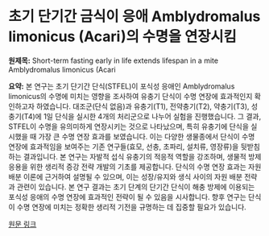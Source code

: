 # 초기 단기간 금식이 응애 Amblydromalus limonicus (Acari)의 수명을 연장시킴

**원제목:** Short-term fasting early in life extends lifespan in a mite Amblydromalus limonicus (Acari

**요약:** 본 연구는 초기 단기간 단식(STFEL)이 포식성 응애인 Amblydromalus limonicus의 수명에 미치는 영향을 조사하여 유충기 단식이 수명 연장에 효과적인지 확인하고자 하였습니다.  대조군(단식 없음)과 유충기(T1), 전약충기(T2), 약충기(T3), 성충기(T4)에 1일 단식을 실시한 4개의 처리군으로 나누어 실험을 진행했습니다.  그 결과, STFEL이 수명을 유의미하게 연장시키는 것으로 나타났으며, 특히 유충기에 단식을 실시했을 때 가장 큰 수명 연장 효과를 보였습니다. 이는 다양한 생물종에서 단식이 수명 연장에 효과적임을 보여주는 기존 연구들(효모, 선충, 초파리, 설치류, 영장류)을 뒷받침하는 결과입니다.  본 연구는  자발적 섭식 유충기의 적응적 역할을 강조하며, 생물적 방제 응용을 위한 생리적 증강 전략 개발의 기초를 제공합니다.  단식의 수명 연장 효과는 자원 배분 이론에 근거하여 설명될 수 있으며,  이는 성장/유지와 생식 사이의 자원 배분 전략과 관련이 있습니다.  본 연구 결과는 초기 단계의 단기간 단식이 해충 방제에 이용되는 포식성 응애의 수명 연장에 효과적인 전략이 될 수 있음을 시사합니다.  향후 연구는 단식이 수명 연장에 미치는 정확한 생리적 기전을 규명하는 데 집중할 필요가 있습니다.

[원문 링크](https://www.nature.com/articles/s41598-025-12152-x)
